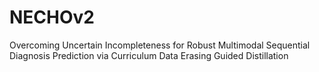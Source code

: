 # NECHOv2
Overcoming Uncertain Incompleteness for Robust Multimodal Sequential Diagnosis Prediction via Curriculum Data Erasing Guided Distillation
